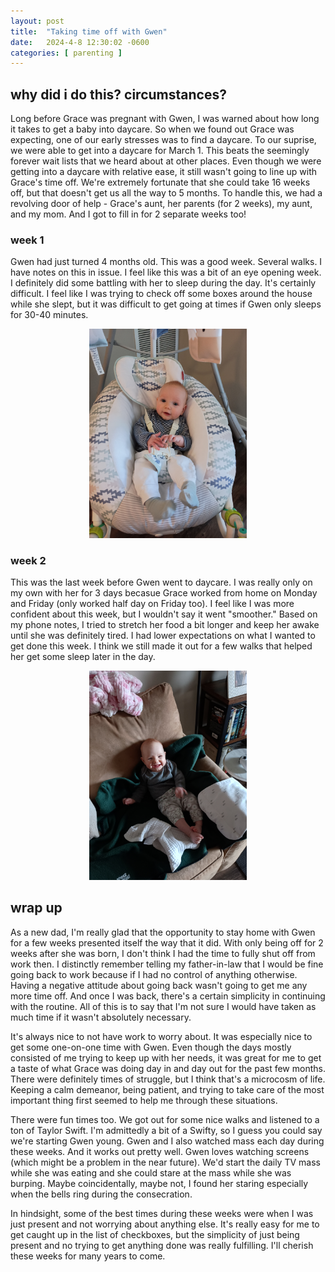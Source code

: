 ```yaml
---
layout: post
title:  "Taking time off with Gwen"
date:   2024-4-8 12:30:02 -0600
categories: [ parenting ]
---
```


## why did i do this? circumstances?
Long before Grace was pregnant with Gwen, I
was warned about how long it takes to 
get a baby into daycare. So when we found
out Grace was expecting, one of our early
stresses was to find a daycare. To our 
suprise, we were able to get into a daycare
for March 1. This beats the seemingly forever
wait lists that we heard about at other
places. Even though we were getting into a 
daycare with relative ease, it still wasn't
going to line up with Grace's time off. 
We're extremely fortunate that she could
take 16 weeks off, but that doesn't get
us all the way to 5 months. To handle this,
we had a revolving door of help - Grace's 
aunt, her parents (for 2 weeks), my aunt, 
and my mom. And I got to fill in for 
2 separate weeks too! 

### week 1
Gwen had just turned 4 months old. This was
a good week. Several walks. I have notes on 
this in issue.
I feel like this was a bit of an eye opening
week. I definitely did some battling with
her to sleep during the day. It's certainly 
difficult. I feel like I was trying to check
off some boxes around the house while she slept, 
but it was difficult to get going at times
if Gwen only sleeps for 30-40 minutes.

<p align="center"><img src="/assets/images/gwenInSwingFeb2024.jpg" alt="Gwen hanging out in her swing for some Gwen time. Feb 6, 2024" height="auto" width="50%"></p>

### week 2
This was the last week before Gwen went to
daycare. I was really only on my own with her 
for 3 days becasue Grace worked from home
on Monday and Friday (only worked half day on 
Friday too). I feel like I was more confident
about this week, but I wouldn't say it went
"smoother." Based on my phone notes, I tried
to stretch her food a bit longer and keep her
awake until she was definitely tired. I 
had lower expectations on what I wanted to 
get done this week. I think we still made it out 
for a few walks that helped her get some
sleep later in the day.

<p align="center"><img src="/assets/images/homeWithGwenFeb2024.jpg" alt="Gwen smiling on the couch after eating. Feb 27, 2024" height="auto" width="50%"></p>

## wrap up
As a new dad, I'm really glad that the 
opportunity to stay home with Gwen for a few
weeks presented itself the way that it did.
With only being off for 2 weeks after she
was born, I don't think I had the time to fully
shut off from work then. I distinctly remember
telling my father-in-law that I would be fine
going back to work because if I had no control
of anything otherwise. Having a negative 
attitude about going back wasn't going to get me
any more time off. And once I was back, there's
a certain simplicity in continuing with the
routine. All of this is to say that I'm not sure
I would have taken as much time if it wasn't 
absolutely necessary.

It's always nice to not have work to worry about.
It was especially nice to get some one-on-one time
with Gwen. Even though the days mostly consisted 
of me trying to keep up with her needs,
it was great for me to get a taste of what Grace
was doing day in and day out for the past few
months. There were definitely times of struggle,
but I think that's a microcosm of life. Keeping 
a calm demeanor, being patient, and trying to 
take care of the most important thing first
seemed to help me through these situations.

There were fun times too. We got out for some
nice walks and listened to a ton of Taylor
Swift. I'm admittedly a bit of a Swifty, so I guess
you could say we're starting Gwen young.
Gwen and I also watched mass each day
during these weeks. And it works out pretty well.
Gwen loves watching screens (which might be a
problem in the near future). We'd start the daily TV 
mass while she was eating and she could stare at the
mass while she was burping. Maybe coincidentally,
maybe not, I found her staring especially when the
bells ring during the consecration.

In hindsight,
some of the best times during these weeks were 
when I was just present and not worrying about 
anything else. It's really easy for me to get caught up
in the list of checkboxes, but the simplicity of
just being present and no trying to get anything
done was really fulfilling. I'll cherish these
weeks for many years to come. 